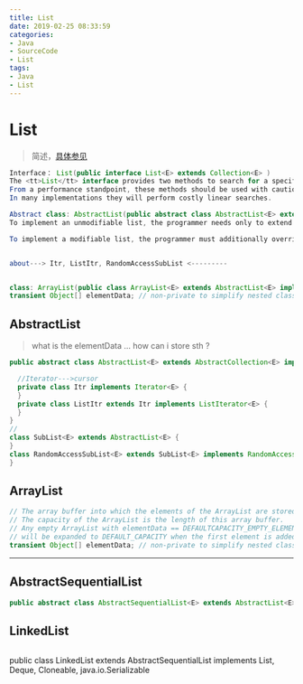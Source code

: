 ```yaml
---
title: List
date: 2019-02-25 08:33:59
categories:
- Java
- SourceCode
- List
tags:
- Java
- List
---
```

# List
> 简述，[具体参见](/2019/02/26/AbstractList/)

```java
Interface： List(public interface List<E> extends Collection<E> )
The <tt>List</tt> interface provides two methods to search for a specified  object.   
From a performance standpoint, these methods should be used with caution.      
In many implementations they will perform costly linear searches.    

Abstract class: AbstractList(public abstract class AbstractList<E> extends AbstractCollection<E> implements List<E>)  
To implement an unmodifiable list, the programmer needs only to extend this class and provide implementations for the {@link #get(int)} and {@link List#size() size()} methods.

To implement a modifiable list, the programmer must additionally override the {@link #set(int, Object) set(int, E)} method (which otherwise throws an {@code UnsupportedOperationException}).  If the list is variable-size the programmer must additionally override the {@link #add(int, Object) add(int, E)} and {@link #remove(int)} methods.


about---> Itr, ListItr, RandomAccessSubList <---------


class: ArrayList(public class ArrayList<E> extends AbstractList<E> implements List<E>, RandomAccess, Cloneable, java.io.Serializable)
transient Object[] elementData; // non-private to simplify nested class access
```
<!-- more -->
## AbstractList
> what is the elementData ...  how can i store sth ?  

```java  
public abstract class AbstractList<E> extends AbstractCollection<E> implements List<E> {

  //Iterator--->cursor
  private class Itr implements Iterator<E> {
  }
  private class ListItr extends Itr implements ListIterator<E> {
  }
}
//
class SubList<E> extends AbstractList<E> {
}
class RandomAccessSubList<E> extends SubList<E> implements RandomAccess {
}
```


## ArrayList
```java
// The array buffer into which the elements of the ArrayList are stored.  
// The capacity of the ArrayList is the length of this array buffer.  
// Any empty ArrayList with elementData == DEFAULTCAPACITY_EMPTY_ELEMENTDATA  
// will be expanded to DEFAULT_CAPACITY when the first element is added.  
transient Object[] elementData; // non-private to simplify nested class access
```


---
## AbstractSequentialList  
```java
public abstract class AbstractSequentialList<E> extends AbstractList<E>
```

## LinkedList
>```java
public class LinkedList<E>
    extends AbstractSequentialList<E>
    implements List<E>, Deque<E>, Cloneable, java.io.Serializable
```
